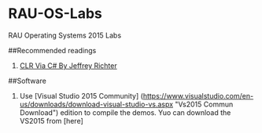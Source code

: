 # RAU-OS-Labs
RAU Operating Systems 2015 Labs

##Recommended readings

1. [CLR Via C# By Jeffrey Richter](http://www.wintellect.com/devcenter/paulballard/clr-via-c-by-jeffrey-richter "CLR Via C# By Jeffrey Richter")

##Software

1. Use [Visual Studio 2015 Community] (https://www.visualstudio.com/en-us/downloads/download-visual-studio-vs.aspx "Vs2015 Commun Download") edition to compile the demos. Yuo can download the VS2015 from [here]
